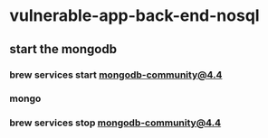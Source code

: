 # vulnerable-app-back-end-nosql

## start the mongodb
  ### brew services start mongodb-community@4.4
  ### mongo
  ### brew services stop mongodb-community@4.4
  